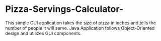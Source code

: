 # Pizza-Servings-Calculator-
This simple GUI application takes the size of pizza in inches and tells the number of people it will serve. 
Java Application follows Object-Oriented design and utilizes GUI components. 
